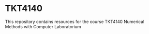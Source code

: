 # TKT4140
This repository contains resources for the course TKT4140 Numerical Methods with Computer Laboratorium
